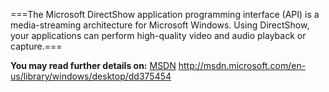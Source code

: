 ===The Microsoft DirectShow application programming interface (API) is a media-streaming architecture for Microsoft Windows.
Using DirectShow, your applications can perform high-quality video and audio playback or capture.===

**You may read further details on:**
[MSDN](MSDN.md) http://msdn.microsoft.com/en-us/library/windows/desktop/dd375454
